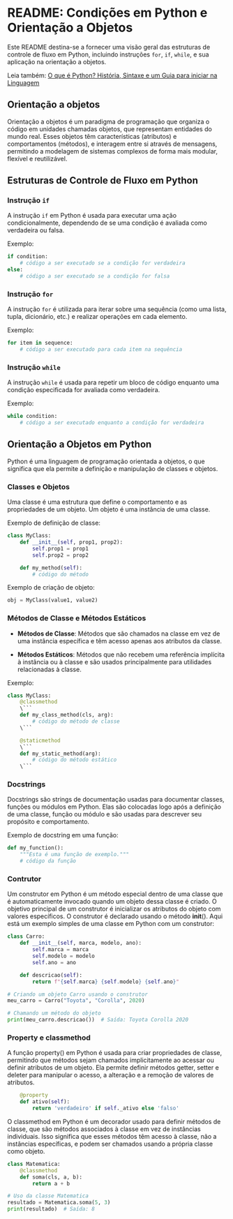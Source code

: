 # README: Condições em Python e Orientação a Objetos

Este README destina-se a fornecer uma visão geral das estruturas de controle de fluxo em Python, incluindo instruções `for`, `if`, `while`, e sua aplicação na orientação a objetos.

Leia também: [O que é Python? História, Sintaxe e um Guia para iniciar na Linguagem](https://www.alura.com.br/artigos/python)

## Orientação a objetos

Orientação a objetos é um paradigma de programação que organiza o código em unidades chamadas objetos, que representam entidades do mundo real. Esses objetos têm características (atributos) e comportamentos (métodos), e interagem entre si através de mensagens, permitindo a modelagem de sistemas complexos de forma mais modular, flexível e reutilizável.

## Estruturas de Controle de Fluxo em Python

### Instrução `if`

A instrução `if` em Python é usada para executar uma ação condicionalmente, dependendo de se uma condição é avaliada como verdadeira ou falsa.

Exemplo:

```python
if condition:
    # código a ser executado se a condição for verdadeira
else:
    # código a ser executado se a condição for falsa
```

### Instrução `for`

A instrução `for` é utilizada para iterar sobre uma sequência (como uma lista, tupla, dicionário, etc.) e realizar operações em cada elemento.

Exemplo:

```python
for item in sequence:
    # código a ser executado para cada item na sequência
```

### Instrução `while`

A instrução `while` é usada para repetir um bloco de código enquanto uma condição especificada for avaliada como verdadeira.

Exemplo:

```python
while condition:
    # código a ser executado enquanto a condição for verdadeira
```

## Orientação a Objetos em Python

Python é uma linguagem de programação orientada a objetos, o que significa que ela permite a definição e manipulação de classes e objetos.

### Classes e Objetos

Uma classe é uma estrutura que define o comportamento e as propriedades de um objeto. Um objeto é uma instância de uma classe.

Exemplo de definição de classe:

```python
class MyClass:
    def __init__(self, prop1, prop2):
        self.prop1 = prop1
        self.prop2 = prop2

    def my_method(self):
        # código do método
```

Exemplo de criação de objeto:

```python
obj = MyClass(value1, value2)
```

### Métodos de Classe e Métodos Estáticos

- **Métodos de Classe**: Métodos que são chamados na classe em vez de uma instância específica e têm acesso apenas aos atributos da classe.

- **Métodos Estáticos**: Métodos que não recebem uma referência implícita à instância ou à classe e são usados principalmente para utilidades relacionadas à classe.

Exemplo:

```python
class MyClass:
    @classmethod
    \```
    def my_class_method(cls, arg):
        # código do método de classe
    \```

    @staticmethod
    \```
    def my_static_method(arg):
        # código do método estático
    \```
```

### Docstrings

Docstrings são strings de documentação usadas para documentar classes, funções ou módulos em Python. Elas são colocadas logo após a definição de uma classe, função ou módulo e são usadas para descrever seu propósito e comportamento.

Exemplo de docstring em uma função:

```python
def my_function():
    """Esta é uma função de exemplo."""
    # código da função
```

### Contrutor

Um construtor em Python é um método especial dentro de uma classe que é automaticamente invocado quando um objeto dessa classe é criado. O objetivo principal de um construtor é inicializar os atributos do objeto com valores específicos. O construtor é declarado usando o método __init__(). Aqui está um exemplo simples de uma classe em Python com um construtor:

```python
class Carro:
    def __init__(self, marca, modelo, ano):
        self.marca = marca
        self.modelo = modelo
        self.ano = ano

    def descricao(self):
        return f"{self.marca} {self.modelo} {self.ano}"

# Criando um objeto Carro usando o construtor
meu_carro = Carro("Toyota", "Corolla", 2020)

# Chamando um método do objeto
print(meu_carro.descricao())  # Saída: Toyota Corolla 2020
```

### Property e classmethod

A função property() em Python é usada para criar propriedades de classe, permitindo que métodos sejam chamados implicitamente ao acessar ou definir atributos de um objeto. Ela permite definir métodos getter, setter e deleter para manipular o acesso, a alteração e a remoção de valores de atributos.

```python
    @property
    def ativo(self):
        return 'verdadeiro' if self._ativo else 'falso'
```

O classmethod em Python é um decorador usado para definir métodos de classe, que são métodos associados à classe em vez de instâncias individuais. Isso significa que esses métodos têm acesso à classe, não a instâncias específicas, e podem ser chamados usando a própria classe como objeto.

```python
class Matematica:
    @classmethod
    def soma(cls, a, b):
        return a + b

# Uso da classe Matematica
resultado = Matematica.soma(5, 3)
print(resultado)  # Saída: 8
```